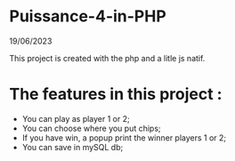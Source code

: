 # Puissance-4-in-PHP

19/06/2023

This project is created with the php and a litle js natif.

# The features in this project : 
- You can play as player 1 or 2;
- You can choose where you put chips;
- If you have win, a popup print the winner players 1 or 2;
- You can save in mySQL db;